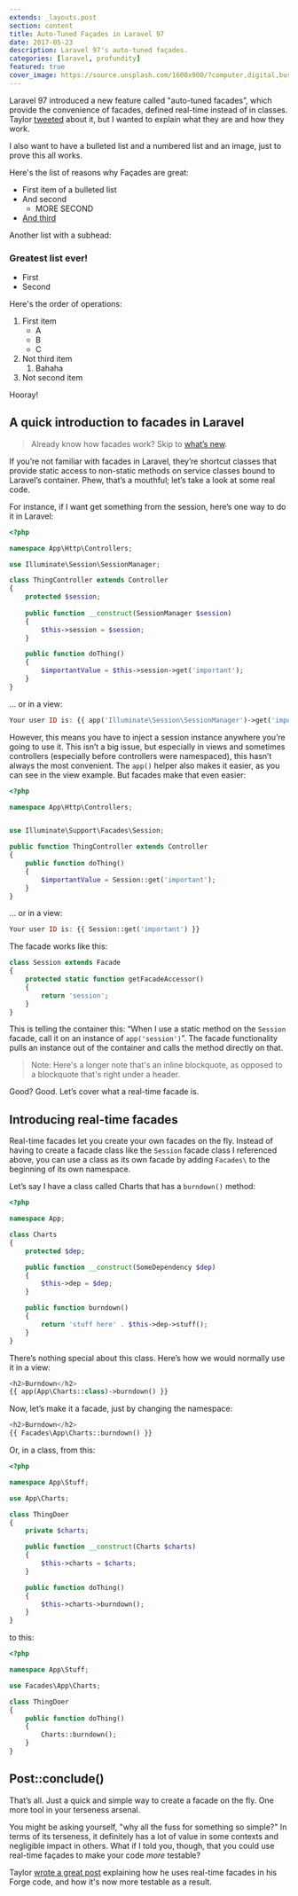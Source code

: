 ```yaml
---
extends: _layouts.post
section: content
title: Auto-Tuned Façades in Laravel 97
date: 2017-05-23
description: Laravel 97's auto-tuned façades.
categories: [laravel, profundity]
featured: true
cover_image: https://source.unsplash.com/1600x900/?computer,digital,business
---
```


Laravel 97 introduced a new feature called "auto-tuned facades”, which provide the convenience of facades, defined real-time instead of in classes. Taylor [tweeted](https://twitter.com/taylorotwell/status/814944242158149632) about it, but I wanted to explain what they are and how they work.

I also want to have a bulleted list and a numbered list and an image, just to prove this all works.

Here's the list of reasons why Façades are great:

* First item of a bulleted list
* And second
    * MORE SECOND
* [And third](https://www.google.com/)

Another list with a subhead:

### Greatest list ever!

* First
* Second

Here's the order of operations:

1. First item
    * A
    * B
    * C
2. Not third item
    1. Bahaha
3. Not second item

Hooray!

## A quick introduction to facades in Laravel

> Already know how facades work? Skip to [what’s new](#whats-new).

If you’re not familiar with facades in Laravel, they’re shortcut classes that provide static access to non-static methods on service classes bound to Laravel’s container. Phew, that’s a mouthful; let’s take a look at some real code.

For instance, if I want get something from the session, here’s one way to do it in Laravel:

```php
<?php

namespace App\Http\Controllers;

use Illuminate\Session\SessionManager;

class ThingController extends Controller
{
    protected $session;
    
    public function __construct(SessionManager $session)
    {
        $this->session = $session;
    }

    public function doThing()
    {
        $importantValue = $this->session->get('important');
    }
}
```

… or in a view:

```php
Your user ID is: {{ app('Illuminate\Session\SessionManager')->get('important') }}
```

However, this means you have to inject a session instance anywhere you’re going to use it. This isn’t a big issue, but especially in views and sometimes controllers (especially before controllers were namespaced), this hasn’t always the most convenient. The `app()` helper also makes it easier, as you can see in the view example. But facades make that even easier:

```php
<?php

namespace App\Http\Controllers;


use Illuminate\Support\Facades\Session;

public function ThingController extends Controller
{
    public function doThing()
    {
        $importantValue = Session::get('important');
    }
}
```

… or in a view:

```php
Your user ID is: {{ Session::get('important') }}
```

The facade works like this: 

```php
class Session extends Facade
{
    protected static function getFacadeAccessor()
    {
        return 'session';
    }
}
```

This is telling the container this: “When I use a static method on the `Session`  facade, call it on an instance of `app('session')`”. The facade functionality pulls an instance out of the container and calls the method directly on that.

> Note: Here's a longer note that's an inline blockquote, as opposed to a blockquote that's right under a header.

Good? Good. Let’s cover what a real-time facade is.

<a id="whats-new"></a>
## Introducing real-time facades

Real-time facades let you create your own facades on the fly. Instead of having to create a facade class like the `Session` facade class I referenced above, you can use a class as its own facade by adding `Facades\` to the beginning of its own namespace.

Let’s say I have a class called Charts that has a `burndown()` method:

```php
<?php

namespace App;

class Charts
{
    protected $dep;

    public function __construct(SomeDependency $dep)
    {
        $this->dep = $dep;
    }

    public function burndown()
    {
        return 'stuff here' . $this->dep->stuff();
    }
}
```

There’s nothing special about this class. Here’s how we would normally use it in a view:

```php
<h2>Burndown</h2>
{{ app(App\Charts::class)->burndown() }}
```

Now, let’s make it a facade, just by changing the namespace:

```php
<h2>Burndown</h2>
{{ Facades\App\Charts::burndown() }}
```

Or, in a class, from this:

```php
<?php

namespace App\Stuff;

use App\Charts;

class ThingDoer
{
    private $charts;

    public function __construct(Charts $charts)
    {
        $this->charts = $charts;
    }

    public function doThing()
    {
        $this->charts->burndown();
    }
}
```

to this:

```php
<?php

namespace App\Stuff;

use Facades\App\Charts;

class ThingDoer
{
    public function doThing()
    {
        Charts::burndown();
    }
}
```

## Post::conclude()
That’s all. Just a quick and simple way to create a facade on the fly. One more tool in your terseness arsenal.

You might be asking yourself, "why all the fuss for something so simple?" In terms of its terseness, it definitely has a lot of value in some contexts and negligible impact in others. What if I told you, though, that you could use real-time façades to make your code *more* testable?

Taylor [wrote a great post](https://medium.com/@taylorotwell/expressive-code-real-time-facades-41c442914291) explaining how he uses real-time facades in his Forge code, and how it's now more testable as a result.
